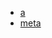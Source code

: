 <div class="table-of-contents">
  <ul>
    <li><a href="./a">a</a></li>
    <li><a href="./meta">meta</a></li>
  </ul>
</div>
